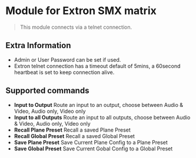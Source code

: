 # Module for Extron SMX matrix

> This module connects via a telnet connection.

## Extra Information

* Admin or User Password can be set if used.
* Extron telnet connection has a timeout default of 5mins, a 60second heartbeat is set to keep connection alive.

## Supported commands

* **Input to Output** Route an input to an output, choose between Audio & Video, Audio only, Video only
* **Input to all Outputs** Route an input to all outputs, choose between Audio & Video, Audio only, Video only
* **Recall Plane Preset** Recall a saved Plane Preset
* **Recall Global Preset** Recall a saved Global Preset
* **Save Plane Preset** Save Current Plane Config to a Plane Preset
* **Save Global Preset** Save Current Gobal Config to a Global Preset
